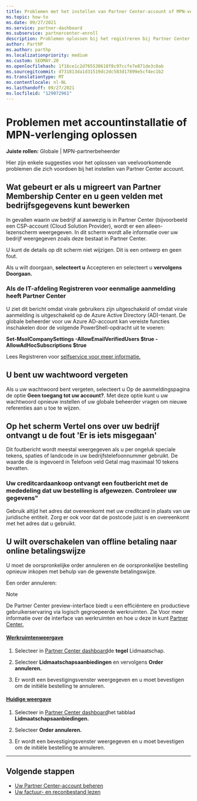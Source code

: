 ```yaml
---
title: Problemen met het instellen van Partner Center-account of MPN-verlenging oplossen
ms.topic: how-to
ms.date: 09/27/2021
ms.service: partner-dashboard
ms.subservice: partnercenter-enroll
description: Problemen oplossen bij het registreren bij Partner Center. Antwoorden op uitdagingen met betalingswijzen, het vergeten van wachtwoorden en meer.
author: ParthP
ms.author: parthp
ms.localizationpriority: medium
ms.custom: SEOMAY.20
ms.openlocfilehash: 1f16ce1c2d765530618f8c97ccfe7e871de3c0ab
ms.sourcegitcommit: d731813da1d31519dc2dc583d17899e5cf4ec1b2
ms.translationtype: MT
ms.contentlocale: nl-NL
ms.lasthandoff: 09/27/2021
ms.locfileid: "129072961"
---
```

# <a name="troubleshoot-account-setup-or-mpn-renewal-issues"></a>Problemen met accountinstallatie of MPN-verlenging oplossen

**Juiste rollen:** Globale | MPN-partnerbeheerder

Hier zijn enkele suggesties voor het oplossen van veelvoorkomende problemen die zich voordoen bij het instellen van Partner Center account.

## <a name="what-happens-if-you-are-migrating-from-partner-membership-center-and-you-cant-edit-any-company-information-fields"></a>Wat gebeurt er als u migreert van Partner Membership Center en u geen velden met bedrijfsgegevens kunt bewerken

In gevallen waarin uw bedrijf al aanwezig is in Partner Center (bijvoorbeeld een CSP-account (Cloud Solution Provider), wordt er een alleen-lezenscherm weergegeven. In dit scherm wordt alle informatie over uw bedrijf weergegeven zoals deze bestaat in Partner Center.

U kunt de details op dit scherm niet wijzigen. Dit is een ontwerp en geen fout.

Als u wilt doorgaan, **selecteert u** Accepteren en selecteert u **vervolgens Doorgaan.**

### <a name="if-the-it-department-has-turned-off-sign-up-for-partner-center"></a>Als de IT-afdeling Registreren voor eenmalige **aanmelding heeft Partner Center**

U ziet dit bericht omdat virale gebruikers zijn uitgeschakeld of omdat virale aanmelding is uitgeschakeld op de Azure Active Directory (AD)-tenant. De globale beheerder voor uw Azure AD-account kan vereiste functies inschakelen door de volgende PowerShell-opdracht uit te voeren:

**Set-MsolCompanySettings -AllowEmailVerifiedUsers $true -AllowAdHocSubscriptions $true**

Lees Registreren voor [selfservice voor meer informatie.](/azure/active-directory/users-groups-roles/directory-self-service-signup)

## <a name="you-forgot-your-password"></a>U bent uw wachtwoord vergeten

Als u uw wachtwoord bent vergeten, selecteert u Op de aanmeldingspagina de optie **Geen toegang tot uw account?**. Met deze optie kunt u uw wachtwoord opnieuw instellen of uw globale beheerder vragen om nieuwe referenties aan u toe te wijzen.

## <a name="on-the-tell-us-about-your-company-screen-you-receive-a-something-went-wrong-error"></a>Op het scherm Vertel ons over uw bedrijf ontvangt u de fout 'Er is iets misgegaan'

Dit foutbericht wordt meestal weergegeven als u per ongeluk speciale tekens, spaties of landcode in uw bedrijfstelefoonnummer gebruikt. De waarde die is ingevoerd in Telefoon veld Getal mag maximaal 10 tekens bevatten.

### <a name="your-credit-card-purchase-is-receiving-an-error-message-stating-that-your-order-was-declined-please-verify-your-information"></a>Uw creditcardaankoop ontvangt een foutbericht met de mededeling dat uw bestelling is afgewezen. Controleer uw gegevens"

Gebruik altijd het adres dat overeenkomt met uw creditcard in plaats van uw juridische entiteit. Zorg er ook voor dat de postcode juist is en overeenkomt met het adres dat u gebruikt.

## <a name="you-want-to-switch-from-offline-payment-to-online-payment-method"></a>U wilt overschakelen van offline betaling naar online betalingswijze

U moet de oorspronkelijke order annuleren en de oorspronkelijke bestelling opnieuw inkopen met behulp van de gewenste betalingswijze.

Een order annuleren:

> [!NOTE]
> De Partner Center preview-interface biedt u een efficiëntere en productieve gebruikerservaring via logisch gegroepeerde werkruimten. Zie Voor meer informatie over de interface van werkruimten en hoe u deze in kunt [Partner Center.](get-around-partner-center.md#turn-workspaces-on-and-off)

#### <a name="workspaces-view"></a>[Werkruimtenweergave](#tab/workspaces-view)

1. Selecteer in [Partner Center dashboard](https://partner.microsoft.com/dashboard)de **tegel** Lidmaatschap.

2. Selecteer **Lidmaatschapsaanbiedingen** en vervolgens **Order annuleren.**

3. Er wordt een bevestigingsvenster weergegeven en u moet bevestigen om de initiële bestelling te annuleren.

#### <a name="current-view"></a>[Huidige weergave](#tab/current-view)

1. Selecteer in [Partner Center dashboard](https://partner.microsoft.com/dashboard)het tabblad **Lidmaatschapsaanbiedingen.**

2. Selecteer **Order annuleren.**

3. Er wordt een bevestigingsvenster weergegeven en u moet bevestigen om de initiële bestelling te annuleren.

* * *

## <a name="next-steps"></a>Volgende stappen

- [Uw Partner Center-account beheren](partner-center-account-setup.md)
- [Uw factuur- en reconbestand lezen](read-your-bill.md)

